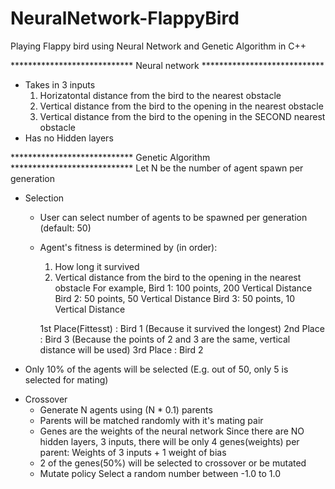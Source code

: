# NeuralNetwork-FlappyBird
Playing Flappy bird using Neural Network and Genetic Algorithm in C++

**************************** Neural network ****************************
- Takes in 3 inputs
  1) Horizatontal distance from the bird to the nearest obstacle
  2) Vertical distance from the bird to the opening in the nearest obstacle
  3) Vertical distance from the bird to the opening in the SECOND nearest obstacle
- Has no Hidden layers

**************************** Genetic Algorithm ****************************
Let N be the number of agent spawn per generation

- Selection
  + User can select number of agents to be spawned per generation (default: 50)
  + Agent's fitness is determined by (in order):
    1) How long it survived
    2) Vertical distance from the bird to the opening in the nearest obstacle
    For example,
      Bird 1: 100 points, 200 Vertical Distance
      Bird 2: 50 points, 50 Vertical Distance
      Bird 3: 50 points, 10 Vertical Distance
      
      1st Place(Fittesst) : Bird 1 (Because it survived the longest)
      2nd Place           : Bird 3 (Because the points of 2 and 3 are the same, vertical distance will be used)
      3rd Place           : Bird 2
 
 + Only 10% of the agents will be selected (E.g. out of 50, only 5 is selected for mating)
  
- Crossover
  + Generate N agents using (N * 0.1) parents
  + Parents will be matched randomly with it's mating pair
  + Genes are the weights of the neural network
    Since there are NO hidden layers, 3 inputs, there will be only 4 genes(weights) per parent:
      Weights of 3 inputs + 1 weight of bias
  + 2 of the genes(50%) will be selected to crossover or be mutated
  + Mutate policy
    Select a random number between -1.0 to 1.0
